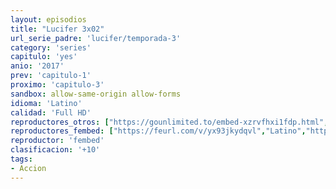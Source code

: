 ```yaml
---
layout: episodios
title: "Lucifer 3x02"
url_serie_padre: 'lucifer/temporada-3'
category: 'series'
capitulo: 'yes'
anio: '2017'
prev: 'capitulo-1'
proximo: 'capitulo-3'
sandbox: allow-same-origin allow-forms
idioma: 'Latino'
calidad: 'Full HD'
reproductores_otros: ["https://gounlimited.to/embed-xzrvfhxi1fdp.html","Latino","https://supervideo.tv/e/hqn81jqkbu0v","Latino","https://movcloud.net/embed/sg-6ZJpO1acX","Latino"]
reproductores_fembed: ["https://feurl.com/v/yx93jkydqvl","Latino","https://feurl.com/v/8gvdedmd8po","Latino","https://animekao.xyz/v/env8e4zw0v1","Latino"]
reproductor: 'fembed'
clasificacion: '+10'
tags:
- Accion
---
```











